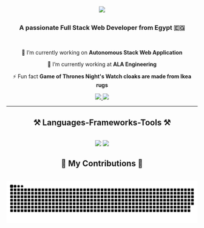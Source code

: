 <h1 align="center">
    <img src="https://readme-typing-svg.herokuapp.com/?font=Righteous&size=35&center=true&vCenter=true&width=500&height=70&duration=4000&lines=Hi+There!+👋;+I'm+Mina+Hannalla!;" />
</h1>

<h3 align="center">A passionate Full Stack Web Developer from Egypt 🇪🇬</h3>

<br/>

<div align="center">
 
 🔭 I’m currently working on **Autonomous Stack Web Application**
 
 🌱 I’m currently working at **ALA Engineering**

⚡ Fun fact **Game of Thrones Night's Watch cloaks are made from Ikea rugs**

 </div>
 
<div align="center"> 
  <a href="mailto:minasamy9090.ms@gmail.com">
    <img src="https://img.shields.io/badge/Gmail-333333?style=for-the-badge&logo=gmail&logoColor=red" />
  </a>
  <a href="https://www.linkedin.com/in/mina-samy-hannalla/" target="_blank">
    <img src="https://img.shields.io/badge/LinkedIn-0077B5?style=for-the-badge&logo=linkedin&logoColor=white" target="_blank" />
  </a>
</div>

 <hr/>
 
<h2 align="center">⚒️ Languages-Frameworks-Tools ⚒️</h2>
<br/>
<div align="center">
    <img src="https://skillicons.dev/icons?i=mongodb,express,react,nodejs,python,html,css,javascript,java,aws,vite" />
    <img src="https://skillicons.dev/icons?i=bootstrap,mui,tailwind,git,github,githubactions,vscode,mysql,docker,linux,postman,webpack,threejs" /><br>
</div>

<div align="center">
  <h2>🐍 My Contributions 🐍</h2>
  <br>
  <img alt="snake eating my contributions" src="https://raw.githubusercontent.com/minasamy9090/minasamy9090/output/github-contribution-grid-snake.svg" />
  
  <br/><br/><br/>
</div>


